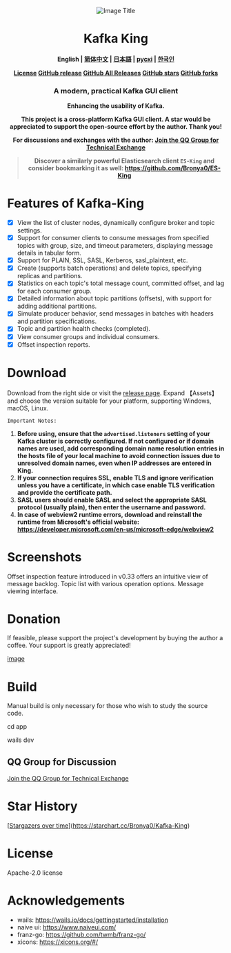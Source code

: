 <p align="center">
  <img src="docs/snap/icon.ico" alt="Image Title">
</p>
<h1 align="center">Kafka King </h1>

<h4 align="center">
English | <a href="docs/readme/readme-zh.md">简体中文</a> | <a href="docs/readme/readme-ja.md">日本語</a> |  <a href="docs/readme/readme-ru.md">рускі</a> | <a href="docs/readme/readme-ko.md">한국인</a>  

<div align="center">

[License](https://img.shields.io/github/license/Bronya0/Kafka-King)
[GitHub release](https://img.shields.io/github/release/Bronya0/Kafka-King)
[GitHub All Releases](https://img.shields.io/github/downloads/Bronya0/Kafka-King/total)
[GitHub stars](https://img.shields.io/github/stars/Bronya0/Kafka-King)
[GitHub forks](https://img.shields.io/github/forks/Bronya0/Kafka-King)

<h3 align="center">A modern, practical Kafka GUI client </h3>

</div>

Enhancing the usability of Kafka.

This project is a cross-platform Kafka GUI client. A star would be appreciated to support the open-source effort by the author. Thank you!

For discussions and exchanges with the author: [Join the QQ Group for Technical Exchange](https://qm.qq.com/cgi-bin/qm/qr?k=pDqlVFyLMYEEw8DPJlRSBN27lF8qHV2v&jump_from=webapi&authKey=Wle/K0ARM1YQWlpn6vvfiZuMedy2tT9BI73mUvXVvCuktvi0fNfmNR19Jhyrf2Nz)

> Discover a similarly powerful Elasticsearch client `ES-King` and consider bookmarking it as well: https://github.com/Bronya0/ES-King


# Features of Kafka-King
- [x] View the list of cluster nodes, dynamically configure broker and topic settings.
- [x] Support for consumer clients to consume messages from specified topics with group, size, and timeout parameters, displaying message details in tabular form.
- [x] Support for PLAIN, SSL, SASL, Kerberos, sasl_plaintext, etc.
- [x] Create (supports batch operations) and delete topics, specifying replicas and partitions.
- [x] Statistics on each topic's total message count, committed offset, and lag for each consumer group.
- [x] Detailed information about topic partitions (offsets), with support for adding additional partitions.
- [x] Simulate producer behavior, send messages in batches with headers and partition specifications.
- [x] Topic and partition health checks (completed).
- [x] View consumer groups and individual consumers.
- [x] Offset inspection reports.

# Download
Download from the right side or visit the [release page](https://github.com/Bronya0/Kafka-King/releases). Expand 【Assets】and choose the version suitable for your platform, supporting Windows, macOS, Linux.

`Important Notes:`

1. **Before using, ensure that the `advertised.listeners` setting of your Kafka cluster is correctly configured. If not configured or if domain names are used, add corresponding domain name resolution entries in the hosts file of your local machine to avoid connection issues due to unresolved domain names, even when IP addresses are entered in King.**
2. **If your connection requires SSL, enable TLS and ignore verification unless you have a certificate, in which case enable TLS verification and provide the certificate path.**
3. **SASL users should enable SASL and select the appropriate SASL protocol (usually plain), then enter the username and password.**
4. **In case of webview2 runtime errors, download and reinstall the runtime from Microsoft's official website: https://developer.microsoft.com/en-us/microsoft-edge/webview2**

# Screenshots
Offset inspection feature introduced in v0.33 offers an intuitive view of message backlog.
[](docs/snap/img_5.png)
Topic list with various operation options.
[](docs/snap/img.png)
Message viewing interface.
[](docs/snap/img_3.png)


# Donation
If feasible, please support the project's development by buying the author a coffee. Your support is greatly appreciated!

[image](https://github.com/user-attachments/assets/da6d46da-4e24-41e3-843d-495c6cd32065)

# Build
Manual build is only necessary for those who wish to study the source code.

cd app

wails dev

## QQ Group for Discussion
[Join the QQ Group for Technical Exchange](https://qm.qq.com/cgi-bin/qm/qr?k=pDqlVFyLMYEEw8DPJlRSBN27lF8qHV2v&jump_from=webapi&authKey=Wle/K0ARM1YQWlpn6vvfiZuMedy2tT9BI73mUvXVvCuktvi0fNfmNR19Jhyrf2Nz)

[](assets/qq.jpg)


# Star History
[[Stargazers over time](https://starchart.cc/Bronya0/Kafka-King.svg)](https://starchart.cc/Bronya0/Kafka-King)


# License
Apache-2.0 license

# Acknowledgements
- wails: https://wails.io/docs/gettingstarted/installation
- naive ui: https://www.naiveui.com/
- franz-go: https://github.com/twmb/franz-go/
- xicons: https://xicons.org/#/